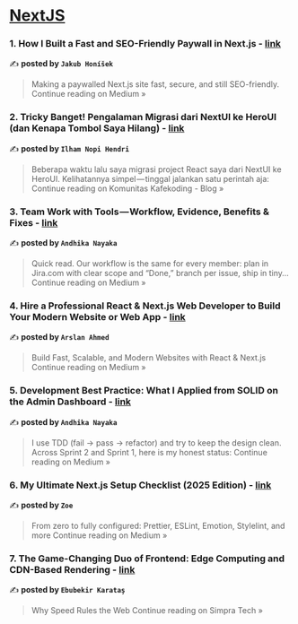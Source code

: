 
<h1><a href=https://medium.com/tag/nextjs/recommended target="_blank" rel="noopener noreferrer">NextJS</a></h1>
<h3>1. How I Built a Fast and SEO-Friendly Paywall in Next.js - <a href="https://medium.com/@honisek.jakub/fast-and-seo-friendly-paywall-in-next-js-62dfd154e466?source=rss------nextjs-5" target="_blank" rel="noopener noreferrer">link</a></h3>

✍️ **posted by `Jakub Honíšek`**

<blockquote>Making a paywalled Next.js site fast, secure, and still SEO-friendly.
Continue reading on Medium »</blockquote>

<h3>2.  Tricky Banget! Pengalaman Migrasi dari NextUI ke HeroUI (dan Kenapa Tombol Saya Hilang) - <a href="https://medium.com/kafekoding/tricky-banget-pengalaman-migrasi-dari-nextui-ke-heroui-dan-kenapa-tombol-saya-hilang-1be6ece2a69f?source=rss------nextjs-5" target="_blank" rel="noopener noreferrer">link</a></h3>

✍️ **posted by `Ilham Nopi Hendri`**

<blockquote>Beberapa waktu lalu saya migrasi project React saya dari NextUI ke HeroUI.
Kelihatannya simpel — tinggal jalankan satu perintah aja:
Continue reading on Komunitas Kafekoding - Blog »</blockquote>

<h3>3. Team Work with Tools — Workflow, Evidence, Benefits & Fixes - <a href="https://medium.com/@andhika.nayaka/team-work-with-tools-workflow-evidence-benefits-fixes-41ece65ffe9e?source=rss------nextjs-5" target="_blank" rel="noopener noreferrer">link</a></h3>

✍️ **posted by `Andhika Nayaka`**

<blockquote>Quick read. Our workflow is the same for every member: plan in Jira.com with clear scope and “Done,” branch per issue, ship in tiny…
Continue reading on Medium »</blockquote>

<h3>4. Hire a Professional React & Next.js Web Developer to Build Your Modern Website or Web App - <a href="https://medium.com/@mearslanahmed/hire-a-professional-react-next-js-web-developer-to-build-your-modern-website-or-web-app-4a992e467350?source=rss------nextjs-5" target="_blank" rel="noopener noreferrer">link</a></h3>

✍️ **posted by `Arslan Ahmed`**

<blockquote>Build Fast, Scalable, and Modern Websites with React & Next.js
Continue reading on Medium »</blockquote>

<h3>5. Development Best Practice: What I Applied from SOLID on the Admin Dashboard - <a href="https://medium.com/@andhika.nayaka/development-best-practice-what-i-applied-from-solid-on-the-admin-dashboard-6df19be05070?source=rss------nextjs-5" target="_blank" rel="noopener noreferrer">link</a></h3>

✍️ **posted by `Andhika Nayaka`**

<blockquote>I use TDD (fail → pass → refactor) and try to keep the design clean. Across Sprint 2 and Sprint 1, here is my honest status:
Continue reading on Medium »</blockquote>

<h3>6. My Ultimate Next.js Setup Checklist (2025 Edition) - <a href="https://medium.com/@quicksilversel/my-ultimate-next-js-setup-checklist-2025-edition-7f14c931560f?source=rss------nextjs-5" target="_blank" rel="noopener noreferrer">link</a></h3>

✍️ **posted by `Zoe`**

<blockquote>From zero to fully configured: Prettier, ESLint, Emotion, Stylelint, and more
Continue reading on Medium »</blockquote>

<h3>7. The Game-Changing Duo of Frontend: Edge Computing and CDN-Based Rendering - <a href="https://blog.simprasuite.com/the-game-changing-duo-of-frontend-edge-computing-and-cdn-based-rendering-f15b7c4fb9f4?source=rss------nextjs-5" target="_blank" rel="noopener noreferrer">link</a></h3>

✍️ **posted by `Ebubekir Karataş`**

<blockquote>Why Speed Rules the Web
Continue reading on Simpra Tech »</blockquote>

